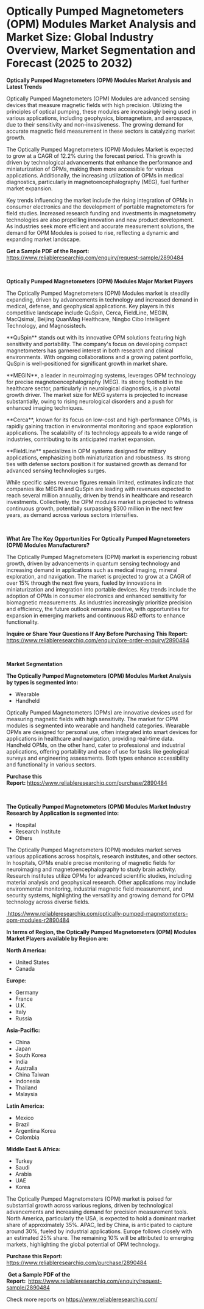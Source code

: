 <p><h1>Optically Pumped Magnetometers (OPM) Modules Market Analysis and Market Size: Global Industry Overview, Market Segmentation and Forecast (2025 to 2032)</h1></p><p><strong>Optically Pumped Magnetometers (OPM) Modules Market Analysis and Latest Trends</strong></p>
<p><p>Optically Pumped Magnetometers (OPM) Modules are advanced sensing devices that measure magnetic fields with high precision. Utilizing the principles of optical pumping, these modules are increasingly being used in various applications, including geophysics, biomagnetism, and aerospace, due to their sensitivity and non-invasiveness. The growing demand for accurate magnetic field measurement in these sectors is catalyzing market growth.</p><p>The Optically Pumped Magnetometers (OPM) Modules Market is expected to grow at a CAGR of 12.2% during the forecast period. This growth is driven by technological advancements that enhance the performance and miniaturization of OPMs, making them more accessible for various applications. Additionally, the increasing utilization of OPMs in medical diagnostics, particularly in magnetoencephalography (MEG), fuel further market expansion.</p><p>Key trends influencing the market include the rising integration of OPMs in consumer electronics and the development of portable magnetometers for field studies. Increased research funding and investments in magnetometry technologies are also propelling innovation and new product development. As industries seek more efficient and accurate measurement solutions, the demand for OPM Modules is poised to rise, reflecting a dynamic and expanding market landscape.</p></p>
<p><strong>Get a Sample PDF of the Report:&nbsp;</strong> <a href="https://www.reliableresearchiq.com/enquiry/request-sample/2890484?utm_campaign=3100&utm_medium=2&utm_source=Github&utm_content=ia&utm_term=14032025&utm_id=optically-pumped-magnetometers-opm-modules">https://www.reliableresearchiq.com/enquiry/request-sample/2890484</a></p>
<p>&nbsp;</p>
<p><strong>Optically Pumped Magnetometers (OPM) Modules Major Market Players</strong></p>
<p><p>The Optically Pumped Magnetometers (OPM) Modules market is steadily expanding, driven by advancements in technology and increased demand in medical, defense, and geophysical applications. Key players in this competitive landscape include QuSpin, Cerca, FieldLine, MEGIN, MacQsimal, Beijing QuanMag Healthcare, Ningbo Cibo Intelligent Technology, and Magnosistech.</p><p>**QuSpin** stands out with its innovative OPM solutions featuring high sensitivity and portability. The company's focus on developing compact magnetometers has garnered interest in both research and clinical environments. With ongoing collaborations and a growing patent portfolio, QuSpin is well-positioned for significant growth in market share.</p><p>**MEGIN**, a leader in neuroimaging systems, leverages OPM technology for precise magnetoencephalography (MEG). Its strong foothold in the healthcare sector, particularly in neurological diagnostics, is a pivotal growth driver. The market size for MEG systems is projected to increase substantially, owing to rising neurological disorders and a push for enhanced imaging techniques.</p><p>**Cerca**, known for its focus on low-cost and high-performance OPMs, is rapidly gaining traction in environmental monitoring and space exploration applications. The scalability of its technology appeals to a wide range of industries, contributing to its anticipated market expansion.</p><p>**FieldLine** specializes in OPM systems designed for military applications, emphasizing both miniaturization and robustness. Its strong ties with defense sectors position it for sustained growth as demand for advanced sensing technologies surges.</p><p>While specific sales revenue figures remain limited, estimates indicate that companies like MEGIN and QuSpin are leading with revenues expected to reach several million annually, driven by trends in healthcare and research investments. Collectively, the OPM modules market is projected to witness continuous growth, potentially surpassing $300 million in the next few years, as demand across various sectors intensifies.</p></p>
<p>&nbsp;</p>
<p><strong>What Are The Key Opportunities For Optically Pumped Magnetometers (OPM) Modules Manufacturers?</strong></p>
<p><p>The Optically Pumped Magnetometers (OPM) market is experiencing robust growth, driven by advancements in quantum sensing technology and increasing demand in applications such as medical imaging, mineral exploration, and navigation. The market is projected to grow at a CAGR of over 15% through the next five years, fueled by innovations in miniaturization and integration into portable devices. Key trends include the adoption of OPMs in consumer electronics and enhanced sensitivity for biomagnetic measurements. As industries increasingly prioritize precision and efficiency, the future outlook remains positive, with opportunities for expansion in emerging markets and continuous R&D efforts to enhance functionality.</p></p>
<p><strong>Inquire or Share Your Questions If Any Before Purchasing This Report:</strong> <a href="https://www.reliableresearchiq.com/enquiry/pre-order-enquiry/2890484?utm_campaign=3100&utm_medium=2&utm_source=Github&utm_content=ia&utm_term=14032025&utm_id=optically-pumped-magnetometers-opm-modules">https://www.reliableresearchiq.com/enquiry/pre-order-enquiry/2890484</a></p>
<p>&nbsp;</p>
<p><strong>Market Segmentation</strong></p>
<p><strong>The Optically Pumped Magnetometers (OPM) Modules Market Analysis by types is segmented into:</strong></p>
<p><ul><li> Wearable</li><li>Handheld </li></ul></p>
<p><p>Optically Pumped Magnetometers (OPMs) are innovative devices used for measuring magnetic fields with high sensitivity. The market for OPM modules is segmented into wearable and handheld categories. Wearable OPMs are designed for personal use, often integrated into smart devices for applications in healthcare and navigation, providing real-time data. Handheld OPMs, on the other hand, cater to professional and industrial applications, offering portability and ease of use for tasks like geological surveys and engineering assessments. Both types enhance accessibility and functionality in various sectors.</p></p>
<p><strong>Purchase this Report:&nbsp;</strong><a href="https://www.reliableresearchiq.com/purchase/2890484?utm_campaign=3100&utm_medium=2&utm_source=Github&utm_content=ia&utm_term=14032025&utm_id=optically-pumped-magnetometers-opm-modules">https://www.reliableresearchiq.com/purchase/2890484</a></p>
<p>&nbsp;</p>
<p><strong>The Optically Pumped Magnetometers (OPM) Modules Market Industry Research by Application is segmented into:</strong></p>
<p><ul><li> Hospital</li><li>Research Institute</li><li>Others </li></ul></p>
<p><p>The Optically Pumped Magnetometers (OPM) modules market serves various applications across hospitals, research institutes, and other sectors. In hospitals, OPMs enable precise monitoring of magnetic fields for neuroimaging and magnetoencephalography to study brain activity. Research institutes utilize OPMs for advanced scientific studies, including material analysis and geophysical research. Other applications may include environmental monitoring, industrial magnetic field measurement, and security systems, highlighting the versatility and growing demand for OPM technology across diverse fields.</p></p>
<p><a href="https://www.reliableresearchiq.com/optically-pumped-magnetometers-opm-modules-r2890484?utm_campaign=3100&utm_medium=2&utm_source=Github&utm_content=ia&utm_term=14032025&utm_id=optically-pumped-magnetometers-opm-modules">&nbsp;https://www.reliableresearchiq.com/optically-pumped-magnetometers-opm-modules-r2890484</a></p>
<p><strong>In terms of Region, the Optically Pumped Magnetometers (OPM) Modules Market Players available by Region are:</strong></p>
<p>
    <p> <strong> North America: </strong>
        <ul>
            <li>United States</li>
            <li>Canada</li>
        </ul>
        </p> 
    <p> <strong> Europe: </strong>
        <ul>
            <li>Germany</li>
            <li>France</li>
            <li>U.K.</li>
            <li>Italy</li>
            <li>Russia</li>
        </ul>
        </p> 
    <p> <strong> Asia-Pacific: </strong>
        <ul>
            <li>China</li>
            <li>Japan</li>
            <li>South Korea</li>
            <li>India</li>
            <li>Australia</li>
            <li>China Taiwan</li>
            <li>Indonesia</li>
            <li>Thailand</li>
            <li>Malaysia</li>
        </ul>
        </p> 
    <p> <strong> Latin America: </strong>
        <ul>
            <li>Mexico</li>
            <li>Brazil</li>
            <li>Argentina Korea</li>
            <li>Colombia</li>
        </ul>
        </p> 
    <p> <strong> Middle East & Africa: </strong>
        <ul>
            <li>Turkey</li>
            <li>Saudi</li>
            <li>Arabia</li>
            <li>UAE</li>
            <li>Korea</li>
        </ul>
    </p>
    </p>
<p><p>The Optically Pumped Magnetometers (OPM) market is poised for substantial growth across various regions, driven by technological advancements and increasing demand for precision measurement tools. North America, particularly the USA, is expected to hold a dominant market share of approximately 35%. APAC, led by China, is anticipated to capture around 30%, fueled by industrial applications. Europe follows closely with an estimated 25% share. The remaining 10% will be attributed to emerging markets, highlighting the global potential of OPM technology.</p></p>
<p><strong>Purchase this Report: </strong><a href="https://www.reliableresearchiq.com/purchase/2890484?utm_campaign=3100&utm_medium=2&utm_source=Github&utm_content=ia&utm_term=14032025&utm_id=optically-pumped-magnetometers-opm-modules">https://www.reliableresearchiq.com/purchase/2890484</a></p>
<p>&nbsp;<strong>Get a Sample PDF of the Report:&nbsp;&nbsp;</strong><a href="https://www.reliableresearchiq.com/enquiry/request-sample/2890484?utm_campaign=3100&utm_medium=2&utm_source=Github&utm_content=ia&utm_term=14032025&utm_id=optically-pumped-magnetometers-opm-modules">https://www.reliableresearchiq.com/enquiry/request-sample/2890484</a></p>
<p><strong></strong></p>
<p>Check more reports on <a href="https://www.reliableresearchiq.com/?utm_campaign=3100&utm_medium=2&utm_source=Github&utm_content=ia&utm_term=14032025&utm_id=optically-pumped-magnetometers-opm-modules">https://www.reliableresearchiq.com/</a></p>
